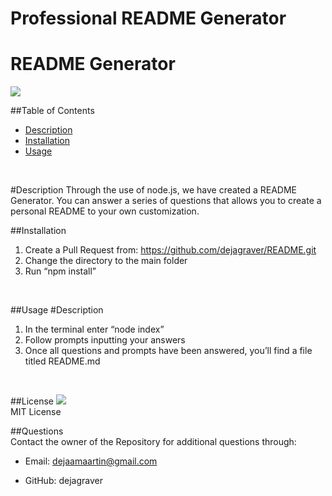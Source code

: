 # Professional README Generator 
 
  <h1> README Generator </h1>
  
  <img src = "https://img.shields.io/badge/license-MIT License-brightgreen"><br />

  ##Table of Contents
  * [Description](#Description)
  * [Installation](#Installation)
  * [Usage](#Usage)
  <br />

  <a name="#Description">#Description</a>
  Through the use of node.js, we have created a README Generator. You can answer a series of questions that allows you to create a personal
  README to your own customization. 
  <br />

  ##Installation
  1. Create a Pull Request from: https://github.com/dejagraver/README.git
  2. Change the directory to the main folder
  3. Run “npm install”  
  <br />

  ##Usage   <a name="#Usage">#Description</a>

  1. In the terminal enter “node index”
  2. Follow prompts inputting your answers
  3. Once all questions and prompts have been answered, you’ll find a file titled README.md
  <br />

  ##License
  <img src = "https://img.shields.io/badge/license-MIT License-brightgreen"><br />
  MIT License
  <br />

  ##Questions <br />
  Contact the owner of the Repository for additional questions through:

* Email: dejaamaartin@gmail.com

* GitHub: dejagraver
